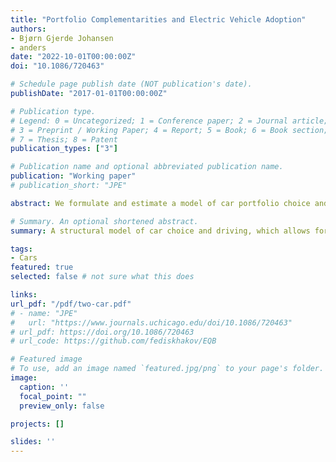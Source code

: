 ```yaml
---
title: "Portfolio Complementarities and Electric Vehicle Adoption"
authors:
- Bjørn Gjerde Johansen
- anders
date: "2022-10-01T00:00:00Z"
doi: "10.1086/720463"

# Schedule page publish date (NOT publication's date).
publishDate: "2017-01-01T00:00:00Z"

# Publication type.
# Legend: 0 = Uncategorized; 1 = Conference paper; 2 = Journal article;
# 3 = Preprint / Working Paper; 4 = Report; 5 = Book; 6 = Book section;
# 7 = Thesis; 8 = Patent
publication_types: ["3"]

# Publication name and optional abbreviated publication name.
publication: "Working paper"
# publication_short: "JPE"

abstract: We formulate and estimate a model of car portfolio choice and driving, which allows two cars to be substitutes or complements, both in ownership and driving. We estimate the model using Norwegian register data, which features rich policy variation. We find significant portfolio synergies between an EV and a combustion vehicle (CV), and for 16% of households the synergies are so strong that the two become strict Hicksian complements. This implies that EVs tend to come as additions to existing CVs rather than as replacements. Failure to account for portfolio synergies leads to an overly optimistic assessment of EV adoption incentives.

# Summary. An optional shortened abstract.
summary: A structural model of car choice and driving, which allows for complements. We find empirically that an EV is a complement to a conventional vehicle. 

tags:
- Cars
featured: true
selected: false # not sure what this does

links:
url_pdf: "/pdf/two-car.pdf"
# - name: "JPE"
#   url: "https://www.journals.uchicago.edu/doi/10.1086/720463"
# url_pdf: https://doi.org/10.1086/720463
# url_code: https://github.com/fediskhakov/EQB

# Featured image
# To use, add an image named `featured.jpg/png` to your page's folder. 
image:
  caption: ''
  focal_point: ""
  preview_only: false

projects: []

slides: ''
---
```



